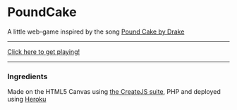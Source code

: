 PoundCake
=========

A little web-game inspired by the song [Pound Cake by Drake](http://www.youtube.com/watch?v=lF7C8NFzAGQ)

***

[Click here to get playing!](http://cakecakecake.heroku.com)

***

### Ingredients

Made on the HTML5 Canvas using [the CreateJS suite](http://www.createjs.com/), PHP and deployed using [Heroku](https://www.heroku.com/)

